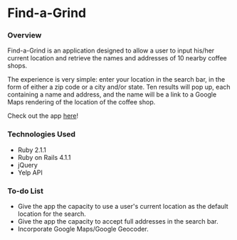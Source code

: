 # Find-a-Grind

### Overview

Find-a-Grind is an application designed to allow a user to input his/her current location and retrieve the names and addresses of 10 nearby coffee shops.

The experience is very simple: enter your location in the search bar, in the form of either a zip code or a city and/or state. Ten results will pop up, each containing a name and address, and the name will be a link to a Google Maps rendering of the location of the coffee shop.

Check out the app [here](http://find-a-grind.herokuapp.com/)!

### Technologies Used

* Ruby 2.1.1
* Ruby on Rails 4.1.1
* jQuery
* Yelp API

### To-do List

* Give the app the capacity to use a user's current location as the default location for the search.
* Give the app the capacity to accept full addresses in the search bar.
* Incorporate Google Maps/Google Geocoder.
